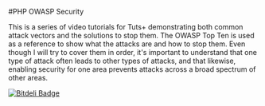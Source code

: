 #PHP OWASP Security

This is a series of video tutorials for Tuts+ demonstrating both common attack vectors 
and the solutions to stop them.  The OWASP Top Ten is used as a reference to show 
what the attacks are and how to stop them.  Even though I will try to cover them in order, 
it's important to understand that one type of attack often leads to other types of attacks, 
and that likewise, enabling security for one area prevents attacks across a broad 
spectrum of other areas.

[![Bitdeli Badge](https://d2weczhvl823v0.cloudfront.net/NoMan2000/owaspsecuritywithphp/trend.png)](https://bitdeli.com/free "Bitdeli Badge")

